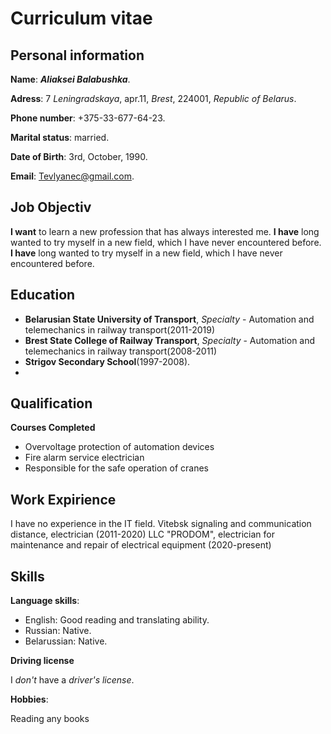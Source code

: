 # Curriculum vitae
  
## Personal information 
  
**Name**: ***Aliaksei Balabushka***.

**Adress**: 7 *Leningradskaya*, apr.11, *Brest*, 224001, *Republic of Belarus*.

**Phone number**: +375-33-677-64-23.

**Marital status**: married.

**Date of Birth**: 3rd, October, 1990.

**Email**: Tevlyanec@gmail.com.

## Job Objectiv

**I want** to learn a new profession that has always interested me. 
**I have** long wanted to try myself in a new field, which I have never encountered before.
**I have** long wanted to try myself in a new field, which I have never encountered before.

## Education

* **Belarusian State University of Transport**, *Specialty* - Automation and telemechanics in railway transport(2011-2019)
* **Brest State College of Railway Transport**, *Specialty* - Automation and telemechanics in railway transport(2008-2011)
* **Strigov Secondary School**(1997-2008).
* 
## Qualification

**Courses Completed**
* Overvoltage protection of automation devices
* Fire alarm service electrician
* Responsible for the safe operation of cranes
## Work Expirience

I have no experience in the IT field.
Vitebsk signaling and communication distance, electrician (2011-2020)
LLC "PRODOM", electrician for maintenance and repair of electrical equipment (2020-present)
## Skills

**Language skills**:
* English: Good reading and translating ability.
* Russian: Native.
* Belarussian: Native.

**Driving license**

I *don't* have a *driver's license*.

**Hobbies**:

Reading any books
